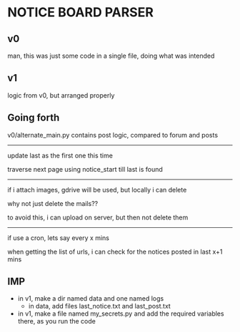 # NOTICE BOARD PARSER 

## v0
man, this was just some code in a single file, doing what was intended

## v1
logic from v0, but arranged properly

## Going forth
v0/alternate_main.py contains post logic, compared to forum and posts

----

update last as the first one this time

traverse next page using notice_start till last is found

----

if i attach images, gdrive will be used, but locally i can delete

why not just delete the mails??

to avoid this, i can upload on server, but then not delete them

---

if use a cron, lets say every x mins

when getting the list of urls, i can check for the notices posted in last x+1 mins


## IMP
- in v1, make a dir named data and one named logs
    - in data, add files last_notice.txt and last_post.txt
- in v1, make a file named my_secrets.py and add the required variables there, as you run the code
